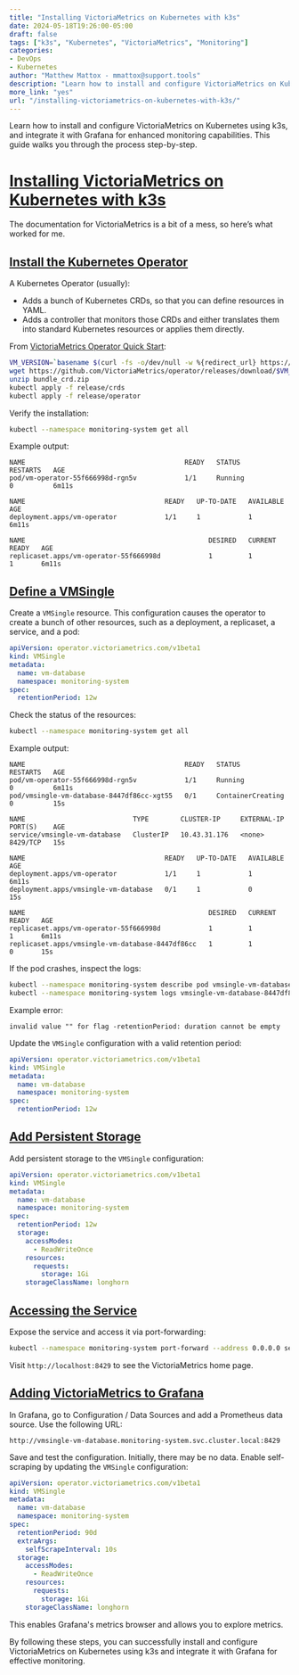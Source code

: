 ```yaml
---
title: "Installing VictoriaMetrics on Kubernetes with k3s"
date: 2024-05-18T19:26:00-05:00
draft: false
tags: ["k3s", "Kubernetes", "VictoriaMetrics", "Monitoring"]
categories:
- DevOps
- Kubernetes
author: "Matthew Mattox - mmattox@support.tools"
description: "Learn how to install and configure VictoriaMetrics on Kubernetes using k3s, and integrate it with Grafana for enhanced monitoring capabilities."
more_link: "yes"
url: "/installing-victoriametrics-on-kubernetes-with-k3s/"
---
```


Learn how to install and configure VictoriaMetrics on Kubernetes using k3s, and integrate it with Grafana for enhanced monitoring capabilities. This guide walks you through the process step-by-step.

<!--more-->

# [Installing VictoriaMetrics on Kubernetes with k3s](#installing-victoriametrics-on-kubernetes-with-k3s)

The documentation for VictoriaMetrics is a bit of a mess, so here’s what worked for me.

## [Install the Kubernetes Operator](#install-the-kubernetes-operator)

A Kubernetes Operator (usually):

- Adds a bunch of Kubernetes CRDs, so that you can define resources in YAML.
- Adds a controller that monitors those CRDs and either translates them into standard Kubernetes resources or applies them directly.

From [VictoriaMetrics Operator Quick Start](https://docs.victoriametrics.com/operator/quick-start.html):

```bash
VM_VERSION=`basename $(curl -fs -o/dev/null -w %{redirect_url} https://github.com/VictoriaMetrics/operator/releases/latest)`
wget https://github.com/VictoriaMetrics/operator/releases/download/$VM_VERSION/bundle_crd.zip
unzip bundle_crd.zip
kubectl apply -f release/crds
kubectl apply -f release/operator
```

Verify the installation:

```bash
kubectl --namespace monitoring-system get all
```

Example output:

```
NAME                                        READY   STATUS              RESTARTS   AGE
pod/vm-operator-55f666998d-rgn5v            1/1     Running             0          6m11s

NAME                                   READY   UP-TO-DATE   AVAILABLE   AGE
deployment.apps/vm-operator            1/1     1            1           6m11s

NAME                                              DESIRED   CURRENT   READY   AGE
replicaset.apps/vm-operator-55f666998d            1         1         1       6m11s
```

## [Define a VMSingle](#define-a-vmsingle)

Create a `VMSingle` resource. This configuration causes the operator to create a bunch of other resources, such as a deployment, a replicaset, a service, and a pod:

```yaml
apiVersion: operator.victoriametrics.com/v1beta1
kind: VMSingle
metadata:
  name: vm-database
  namespace: monitoring-system
spec:
  retentionPeriod: 12w
```

Check the status of the resources:

```bash
kubectl --namespace monitoring-system get all
```

Example output:

```
NAME                                        READY   STATUS              RESTARTS   AGE
pod/vm-operator-55f666998d-rgn5v            1/1     Running             0          6m11s
pod/vmsingle-vm-database-8447df86cc-xgt55   0/1     ContainerCreating   0          15s

NAME                           TYPE        CLUSTER-IP     EXTERNAL-IP   PORT(S)    AGE
service/vmsingle-vm-database   ClusterIP   10.43.31.176   <none>        8429/TCP   15s

NAME                                   READY   UP-TO-DATE   AVAILABLE   AGE
deployment.apps/vm-operator            1/1     1            1           6m11s
deployment.apps/vmsingle-vm-database   0/1     1            0           15s

NAME                                              DESIRED   CURRENT   READY   AGE
replicaset.apps/vm-operator-55f666998d            1         1         1       6m11s
replicaset.apps/vmsingle-vm-database-8447df86cc   1         1         0       15s
```

If the pod crashes, inspect the logs:

```bash
kubectl --namespace monitoring-system describe pod vmsingle-vm-database-8447df86cc-xgt55
kubectl --namespace monitoring-system logs vmsingle-vm-database-8447df86cc-xgt55
```

Example error:

```
invalid value "" for flag -retentionPeriod: duration cannot be empty
```

Update the `VMSingle` configuration with a valid retention period:

```yaml
apiVersion: operator.victoriametrics.com/v1beta1
kind: VMSingle
metadata:
  name: vm-database
  namespace: monitoring-system
spec:
  retentionPeriod: 12w
```

## [Add Persistent Storage](#add-persistent-storage)

Add persistent storage to the `VMSingle` configuration:

```yaml
apiVersion: operator.victoriametrics.com/v1beta1
kind: VMSingle
metadata:
  name: vm-database
  namespace: monitoring-system
spec:
  retentionPeriod: 12w
  storage:
    accessModes:
      - ReadWriteOnce
    resources:
      requests:
        storage: 1Gi
    storageClassName: longhorn
```

## [Accessing the Service](#accessing-the-service)

Expose the service and access it via port-forwarding:

```bash
kubectl --namespace monitoring-system port-forward --address 0.0.0.0 service/vmsingle-vm-database 8429:8429
```

Visit `http://localhost:8429` to see the VictoriaMetrics home page.

## [Adding VictoriaMetrics to Grafana](#adding-victoriametrics-to-grafana)

In Grafana, go to Configuration / Data Sources and add a Prometheus data source. Use the following URL:

```
http://vmsingle-vm-database.monitoring-system.svc.cluster.local:8429
```

Save and test the configuration. Initially, there may be no data. Enable self-scraping by updating the `VMSingle` configuration:

```yaml
apiVersion: operator.victoriametrics.com/v1beta1
kind: VMSingle
metadata:
  name: vm-database
  namespace: monitoring-system
spec:
  retentionPeriod: 90d
  extraArgs:
    selfScrapeInterval: 10s
  storage:
    accessModes:
      - ReadWriteOnce
    resources:
      requests:
        storage: 1Gi
    storageClassName: longhorn
```

This enables Grafana's metrics browser and allows you to explore metrics.

By following these steps, you can successfully install and configure VictoriaMetrics on Kubernetes using k3s and integrate it with Grafana for effective monitoring.
